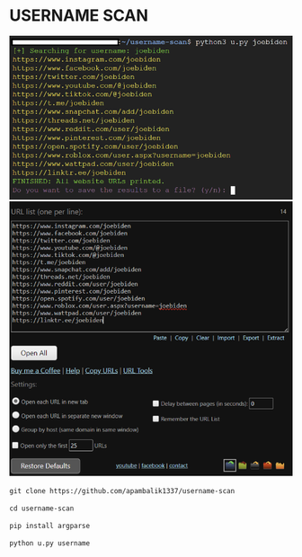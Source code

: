 # USERNAME SCAN
![image](https://github.com/apambalik1337/username-scan/blob/main/Screenshot%202024-02-11%20183616.png)
![image](https://github.com/apambalik1337/username-scan/blob/main/Screenshot%202024-02-11%20183712.png)

`git clone https://github.com/apambalik1337/username-scan`

`cd username-scan`

`pip install argparse`

`python u.py username`
